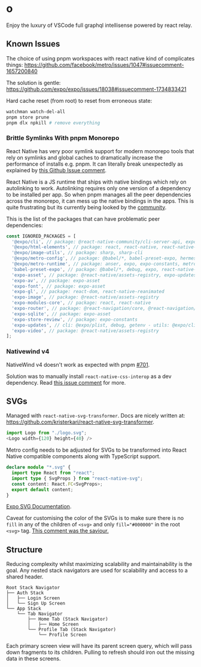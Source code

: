 # o

Enjoy the luxury of VSCode full graphql intellisense powered by react relay.

## Known Issues

The choice of using pnpm workspaces with react native kind of complicates things: https://github.com/facebook/metro/issues/1047#issuecomment-1657200840

The solution is gentle: https://github.com/expo/expo/issues/18038#issuecomment-1734833421

Hard cache reset (from root) to reset from erroneous state:

```bash
watchman watch-del-all
pnpm store prune
pnpm dlx npkill # remove everything
```

### Brittle Symlinks With pnpm Monorepo

React Native has very poor symlink support for modern monorepo tools that rely on symlinks and
global caches to dramatically increase the performance of installs e.g. pnpm. It can literally
break unexpectedly as explained by [this Github Issue comment](https://github.com/pnpm/pnpm/issues/4286#issuecomment-2233017605).

React Native is a JS runtime that ships with native bindings which rely on autolinking to work. Autolinking requires
only one version of a dependency to be installed per app. So when pnpm manages all the peer dependencies across the monorepo,
it can mess up the native bindings in the apps. This is quite frustrating but its currently being looked by the [community](https://github.com/pnpm/pnpm/issues/4286#issuecomment-2233017605).

This is the list of the packages that can have problematic peer dependencies:

```js
const IGNORED_PACKAGES = [
  '@expo/cli', // package: @react-native-community/cli-server-api, expo-modules-autolinking, expo-router, express, metro-*, webpack, webpack-dev-server
  '@expo/html-elements', // package: react, react-native, react-native-web
  '@expo/image-utils', // package: sharp, sharp-cli
  '@expo/metro-config', // package: @babel/*, babel-preset-expo, hermes-parser, metro, metro-*
  '@expo/metro-runtime', // package: anser, expo, expo-constants, metro-runtime, pretty-format, react, react-dom, react-native-web, react-refresh, stacktrace-parser
  'babel-preset-expo', // package: @babel/*, debug, expo, react-native-reanimated, resolve-from
  'expo-asset', // package: @react-native/assets-registry, expo-updates (types only)
  'expo-av', // package: expo-asset
  'expo-font', // package: expo-asset
  'expo-gl', // package: react-dom, react-native-reanimated
  'expo-image', // package: @react-native/assets-registry
  'expo-modules-core', // package: react, react-native
  'expo-router', // package: @react-navigation/core, @react-navigation/routers, debug, escape-string-regexp, expect, expo-font, fast-deep-equal, nanoid, react, react-dom, react-native, react-native-web
  'expo-sqlite', // package: expo-asset
  'expo-store-review', // package: expo-constants
  'expo-updates', // cli: @expo/plist, debug, getenv - utils: @expo/cli, @expo/metro-config, metro
  'expo-video', // package: @react-native/assets-registry
];
```

### Nativewind v4

NativeWind v4 doesn't work as expected with pnpm [#701](https://github.com/nativewind/nativewind/issues/701).

Solution was to manually install `react-native-css-interop` as a dev dependency. Read [this issue comment](https://github.com/nativewind/nativewind/issues/894#issuecomment-2354453948) for more.

## SVGs

Managed with `react-native-svg-transformer`. Docs are nicely written at: https://github.com/kristerkari/react-native-svg-transformer.

```js
import Logo from "./logo.svg";
<Logo width={120} height={40} />
```

Metro config needs to be adjusted for SVGs to be transformed into React Native compatible components along with TypeScript support.

```ts
declare module "*.svg" {
  import type React from "react";
  import type { SvgProps } from "react-native-svg";
  const content: React.FC<SvgProps>;
  export default content;
}
```

[Expo SVG Documentation](https://docs.expo.dev/versions/latest/sdk/svg/).

Caveat for customising the color of the SVGs is to make sure there is no `fill` in any of the children of `<svg>` and only `fill="#000000"` in the root `<svg>` tag. [This comment was the saviour.](https://github.com/kristerkari/react-native-svg-transformer/issues/105#issuecomment-775891947)

## Structure

Reducing complexity whilst maximizing scalability and maintainability is the goal. Any nested stack navigators are used for scalability and access to a shared header.

```plaintext
Root Stack Navigator
├── Auth Stack
│   ├── Login Screen
│   └── Sign Up Screen
└── App Stack
    └── Tab Navigator
        ├── Home Tab (Stack Navigator)
        │   ├── Home Screen
        └── Profile Tab (Stack Navigator)
            └── Profile Screen
```

Each primary screen view will have its parent screen query, which will pass down fragments to its children. Pulling to refresh should iron out the missing data in these screens.